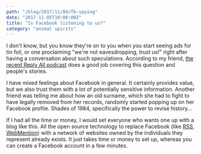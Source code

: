 ```yaml
---
path: "/blog/2017/11/04/fb-spying"
date: "2017-11-05T10:00:00Z"
title: "Is Facebook listening to us?"
category: "animal spirits"
---
```


I don't know, but you know they're on to you when you start seeing ads for tin foil, or one proclaiming "we're not eavesdropping, trust us!" right after having a conversation about such speculations. According to my friend, [the recent Reply All podcast](https://gimletmedia.com/episode/109-facebook-spying/) does a good job covering this question and people's stories.

I have mixed feelings about Facebook in general. It certainly provides value, but we also trust them with a lot of potentially sensitive information. Another friend was telling me about how an old surname, which she had to fight to have legally removed from her records, randomly started popping up on her Facebook profile. Shades of 1984, specifically the power to revise history...

If I had all the time or money, I would set everyone who wants one up with a blog like this. All the open source technology to replace Facebook (like [RSS](https://en.wikipedia.org/wiki/RSS), [WebMention](https://indieweb.org/Webmention)) with a network of websites owned by the individuals they represent already exists. It just takes time or money to set up, whereas you can create a Facebook account in a few minutes.

